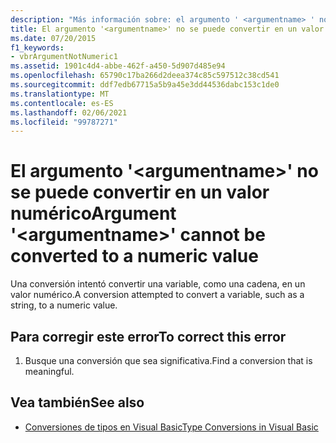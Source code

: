 ```yaml
---
description: "Más información sobre: el argumento ' <argumentname> ' no se puede convertir en un valor numérico"
title: El argumento '<argumentname>' no se puede convertir en un valor numérico
ms.date: 07/20/2015
f1_keywords:
- vbrArgumentNotNumeric1
ms.assetid: 1901c4d4-abbe-462f-a450-5d907d485e94
ms.openlocfilehash: 65790c17ba266d2deea374c85c597512c38cd541
ms.sourcegitcommit: ddf7edb67715a5b9a45e3dd44536dabc153c1de0
ms.translationtype: MT
ms.contentlocale: es-ES
ms.lasthandoff: 02/06/2021
ms.locfileid: "99787271"
---
```

# <a name="argument-argumentname-cannot-be-converted-to-a-numeric-value"></a><span data-ttu-id="be020-103">El argumento '\<argumentname>' no se puede convertir en un valor numérico</span><span class="sxs-lookup"><span data-stu-id="be020-103">Argument '\<argumentname>' cannot be converted to a numeric value</span></span>

<span data-ttu-id="be020-104">Una conversión intentó convertir una variable, como una cadena, en un valor numérico.</span><span class="sxs-lookup"><span data-stu-id="be020-104">A conversion attempted to convert a variable, such as a string, to a numeric value.</span></span>  
  
## <a name="to-correct-this-error"></a><span data-ttu-id="be020-105">Para corregir este error</span><span class="sxs-lookup"><span data-stu-id="be020-105">To correct this error</span></span>  
  
1. <span data-ttu-id="be020-106">Busque una conversión que sea significativa.</span><span class="sxs-lookup"><span data-stu-id="be020-106">Find a conversion that is meaningful.</span></span>  
  
## <a name="see-also"></a><span data-ttu-id="be020-107">Vea también</span><span class="sxs-lookup"><span data-stu-id="be020-107">See also</span></span>

- [<span data-ttu-id="be020-108">Conversiones de tipos en Visual Basic</span><span class="sxs-lookup"><span data-stu-id="be020-108">Type Conversions in Visual Basic</span></span>](../programming-guide/language-features/data-types/type-conversions.md)

